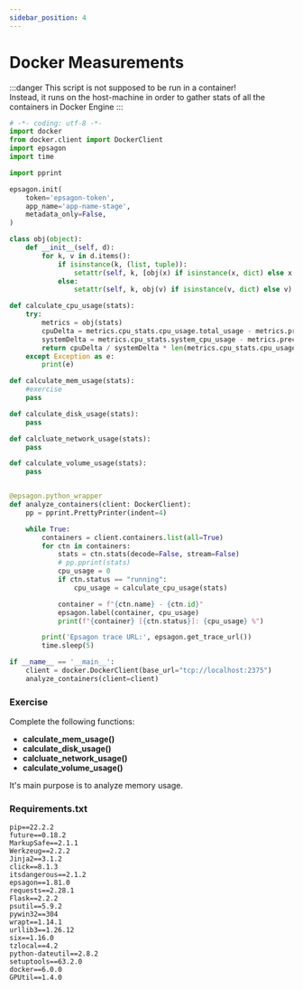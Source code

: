 ```yaml
---
sidebar_position: 4
---
```


# Docker Measurements

:::danger
This script is not supposed to be run in a container! <br />
Instead, it runs on the host-machine in order to gather stats of all the containers in Docker Engine
:::

```py title="main_sdk.py"
# -*- coding: utf-8 -*-
import docker
from docker.client import DockerClient
import epsagon
import time

import pprint

epsagon.init(
    token='epsagon-token',
    app_name='app-name-stage',
    metadata_only=False,
)

class obj(object):
    def __init__(self, d):
        for k, v in d.items():
            if isinstance(k, (list, tuple)):
                setattr(self, k, [obj(x) if isinstance(x, dict) else x for x in v])
            else:
                setattr(self, k, obj(v) if isinstance(v, dict) else v)

def calculate_cpu_usage(stats):
    try:
        metrics = obj(stats)
        cpuDelta = metrics.cpu_stats.cpu_usage.total_usage - metrics.precpu_stats.cpu_usage.total_usage
        systemDelta = metrics.cpu_stats.system_cpu_usage - metrics.precpu_stats.system_cpu_usage
        return cpuDelta / systemDelta * len(metrics.cpu_stats.cpu_usage.percpu_usage) * 10
    except Exception as e:
        print(e)

def calculate_mem_usage(stats):
    #exercise
    pass

def calculate_disk_usage(stats):
    pass

def calcluate_network_usage(stats):
    pass

def calculate_volume_usage(stats):
    pass


@epsagon.python_wrapper
def analyze_containers(client: DockerClient):
    pp = pprint.PrettyPrinter(indent=4)

    while True:
        containers = client.containers.list(all=True)
        for ctn in containers:
            stats = ctn.stats(decode=False, stream=False)
            # pp.pprint(stats)
            cpu_usage = 0
            if ctn.status == "running":
                cpu_usage = calculate_cpu_usage(stats)

            container = f"{ctn.name} - {ctn.id}"
            epsagon.label(container, cpu_usage)
            print(f"{container} [{ctn.status}]: {cpu_usage} %")

        print('Epsagon trace URL:', epsagon.get_trace_url())
        time.sleep(5)

if __name__ == '__main__':
    client = docker.DockerClient(base_url="tcp://localhost:2375")
    analyze_containers(client=client)
```

### Exercise

Complete the following functions: <br />
- **calculate_mem_usage()**
- **calculate_disk_usage()**
- **calcluate_network_usage()**
- **calculate_volume_usage()**

It's main purpose is to analyze memory usage.

### Requirements.txt
```text title="requirements.txt"
pip==22.2.2
future==0.18.2
MarkupSafe==2.1.1
Werkzeug==2.2.2
Jinja2==3.1.2
click==8.1.3
itsdangerous==2.1.2
epsagon==1.81.0
requests==2.28.1
Flask==2.2.2
psutil==5.9.2
pywin32==304
wrapt==1.14.1
urllib3==1.26.12
six==1.16.0
tzlocal==4.2
python-dateutil==2.8.2
setuptools==63.2.0
docker==6.0.0
GPUtil==1.4.0
```